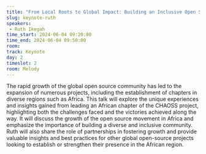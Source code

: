 ```yaml
---
title: "From Local Roots to Global Impact: Building an Inclusive Open Source Community in Africa"
slug: keynote-ruth
speakers:
 - Ruth Ikegah
time_start: 2024-06-04 09:20:00
time_end: 2024-06-04 09:50:00
room: 
track: Keynote
day: 2
timeslot: 2
room: Melody
---
```


The rapid growth of the global open source community has led to the expansion of numerous projects, including the establishment of chapters in diverse regions such as Africa. This talk will explore the unique experiences and insights gained from leading an African chapter of the CHAOSS project, highlighting both the challenges faced and the victories achieved along the way. It will discuss the growth of the open source movement in Africa and emphasize the importance of building a diverse and inclusive community. Ruth will also share the role of partnerships in fostering growth and provide valuable insights and best practices for other global open-source projects looking to establish or strengthen their presence in the African region.